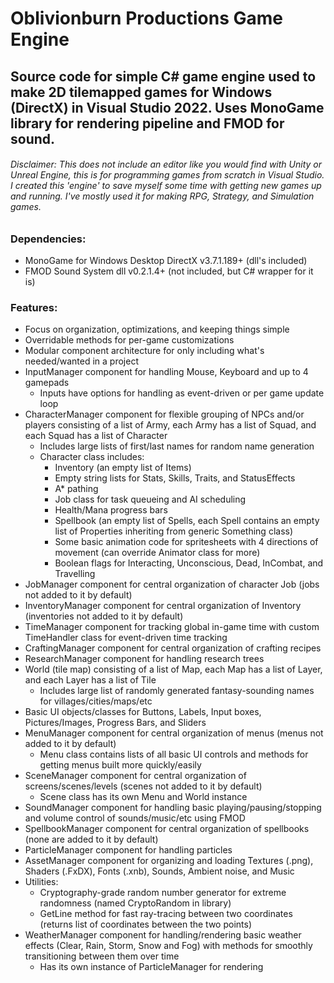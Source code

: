 # Oblivionburn Productions Game Engine
## Source code for simple C# game engine used to make 2D tilemapped games for Windows (DirectX) in Visual Studio 2022. Uses MonoGame library for rendering pipeline and FMOD for sound.
###### Disclaimer: This does not include an editor like you would find with Unity or Unreal Engine, this is for programming games from scratch in Visual Studio. I created this 'engine' to save myself some time with getting new games up and running. I've mostly used it for making RPG, Strategy, and Simulation games.

### Dependencies:
- MonoGame for Windows Desktop DirectX v3.7.1.189+ (dll's included)
- FMOD Sound System dll v0.2.1.4+ (not included, but C# wrapper for it is)

### Features:
- Focus on organization, optimizations, and keeping things simple
- Overridable methods for per-game customizations
- Modular component architecture for only including what's needed/wanted in a project
- InputManager component for handling Mouse, Keyboard and up to 4 gamepads
  - Inputs have options for handling as event-driven or per game update loop
- CharacterManager component for flexible grouping of NPCs and/or players consisting of a list of Army, each Army has a list of Squad, and each Squad has a list of Character
  - Includes large lists of first/last names for random name generation
  - Character class includes:
    - Inventory (an empty list of Items)
    - Empty string lists for Stats, Skills, Traits, and StatusEffects
    - A* pathing
    - Job class for task queueing and AI scheduling
    - Health/Mana progress bars
    - Spellbook (an empty list of Spells, each Spell contains an empty list of Properties inheriting from generic Something class)
    - Some basic animation code for spritesheets with 4 directions of movement (can override Animator class for more)
    - Boolean flags for Interacting, Unconscious, Dead, InCombat, and Travelling
- JobManager component for central organization of character Job (jobs not added to it by default)
- InventoryManager component for central organization of Inventory (inventories not added to it by default)
- TimeManager component for tracking global in-game time with custom TimeHandler class for event-driven time tracking
- CraftingManager component for central organization of crafting recipes
- ResearchManager component for handling research trees
- World (tile map) consisting of a list of Map, each Map has a list of Layer, and each Layer has a list of Tile
  - Includes large list of randomly generated fantasy-sounding names for villages/cities/maps/etc
- Basic UI objects/classes for Buttons, Labels, Input boxes, Pictures/Images, Progress Bars, and Sliders
- MenuManager component for central organization of menus (menus not added to it by default)
  - Menu class contains lists of all basic UI controls and methods for getting menus built more quickly/easily
- SceneManager component for central organization of screens/scenes/levels (scenes not added to it by default)
  - Scene class has its own Menu and World instance
- SoundManager component for handling basic playing/pausing/stopping and volume control of sounds/music/etc using FMOD
- SpellbookManager component for central organization of spellbooks (none are added to it by default)
- ParticleManager component for handling particles
- AssetManager component for organizing and loading Textures (.png), Shaders (.FxDX), Fonts (.xnb), Sounds, Ambient noise, and Music
- Utilities:
  - Cryptography-grade random number generator for extreme randomness (named CryptoRandom in library)
  - GetLine method for fast ray-tracing between two coordinates (returns list of coordinates between the two points)
- WeatherManager component for handling/rendering basic weather effects (Clear, Rain, Storm, Snow and Fog) with methods for smoothly transitioning between them over time
  - Has its own instance of ParticleManager for rendering
